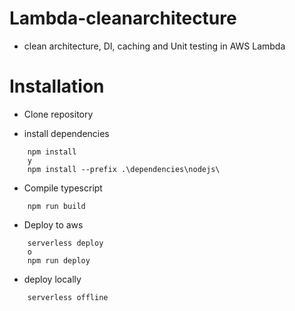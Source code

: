 # Lambda-cleanarchitecture

- clean architecture, DI, caching and Unit testing in AWS Lambda

# Installation

 - Clone repository

 - install dependencies

```
    npm install
    y
    npm install --prefix .\dependencies\nodejs\
```

- Compile typescript

```
    npm run build
```

- Deploy to aws

```
    serverless deploy
    o
    npm run deploy
```

- deploy locally

```
    serverless offline
```